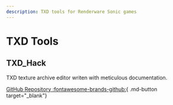```yaml
---
description: TXD tools for Renderware Sonic games
---
```

# TXD Tools

## TXD_Hack
TXD texture archive editor writen with meticulous documentation.

[GitHub Repository :fontawesome-brands-github:](https://github.com/lifning/TXD_Hack){ .md-button target="_blank"}